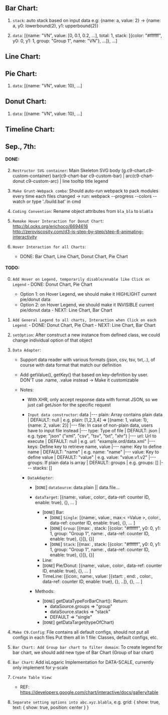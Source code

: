 ## Bar Chart:

1. `stack`: auto stack based on input data
e.g: {name: a, value: 2} -> {name: a, y0: lowerbound(2), y1: upperbound(2)}

2. `data`: [{name: "VN", value: [0, 0.1, 0.2, ...], total: 1, stack: [{color: "#ffffff", y0: 0, y1: 1, group: "Group 1", name: "VN"}, ...]}, ...]

## Line Chart:

## Pie Chart:
1. `data`: [{name: "VN", value: 10}, ...]

## Donut Chart:
1. `data`: [{name: "VN", value: 10}, ...]

## Timeline Chart:



## Sep., 7th:

#### DONE:

2. `Restructor SVG container`: Main Skeleton
	SVG
	 	body (g.c9-chart.c9-custom-container)
	 		bar(c9-chart-bar c9-custom-bar) | arc(c9-chart-donut c9-custom-arc) | line
	 		tooltip
		title
		legend

3. `Make Grunt-Webpack combo`: Should auto-run webpack to pack modules every time each files changed
	-> run: webpack --progress --colors --watch
			or type './build.bat' in cmd

4. `Coding Convention`: Rename object attributes from `bla_bla` to `blaBla`

5. `Remake Hover Interaction for Donut Chart`: 
http://bl.ocks.org/erichoco/6694616  
http://zeroviscosity.com/d3-js-step-by-step/step-6-animating-interactivity

6. `Hover Interaction for all Charts`:
	- DONE: Bar Chart, Line Chart, Donut Chart, Pie Chart

#### TODO:

0000. `Add Hover on Legend, temporarily disable/enable like Click on Legend`
	- DONE: Donut Chart, Pie Chart
		- Option 1: on Hover Legend, we should make it HIGHLIGHT current pie/donut data
		- Option 2: on Hover Legend, we should make it INVISIBLE current pie/donut data
	- NEXT: Line Chart, Bar Chart

000. `Add General Legend to all charts, Interaction when Click on each Legend`: 
	- DONE: Donut Chart, Pie Chart
	- NEXT: Line Chart, Bar Chart

1. `setOption`: After construct a new instance from defined class, we could change individual
option of that object

2. `Data Adapter`: 
	- Support data reader with various formats (json, csv, tsv, txt,..), of course with data format 
	that match our definition
	- Add getValue(), getKey() that based on key-definition by user. DON'T use .name, .value instead
	-> Make it customizable

	- Notes: 
		+ With XHR, only accept response data with format JSON, so we just call getJson for the specific request
		+ `Input data constructor`:
			data
				|--- plain: Array contains plain data 	| DEFAULT: null | e.g. plain: [1,2,3,4] => [{name: 1, value: 1}, {name: 2, value: 2}]
				|--- file: In case of non-plain data, users have to input file instead
					|--- type: Type of file 			| DEFAULT: json | e.g. type: "json" ("xml", "csv", "tsv", "txt", "xhr")
					|--- url: Url to execute 			| DEFAULT: null | e.g. url: "example.ord/data.xml"
				|--- keys: Define key to retrieve name, value
					|--- name: Key to define name 		| DEFAULT: "name" | e.g. name: "name"
					|--- value: Key to define value 	| DEFAULT: "value" | e.g. value: "value.v1.v2"
				|--- groups: If plain data is array | DEFAULT: groups | e.g. groups: [<name of Legend>]
				|--- stacks: [<name of Legend>]

		+ `DataAdapter`: 
			- [`DONE`] `dataSource`: data.plain || data.file...
			- `dataTarget`: [{name:, value:, color:, data-ref: counter ID, enable: true}, {}, ... ]
				- [`DONE`] Bar: 
					- [`DONE`] `Single`: [{name:, value:, max:< =Value >, color:, data-ref: counter ID, enable: true}, {}, ... ]
					- [`DONE`] `Group`: [{max: <max value of group>, stack: [{color: "#ffffff", y0: 0, y1: 1, group: "Group 1", name: <Define Legend>, data-ref: counter ID, enable: true}, {<Single Bar in Group>}]}, {<Group>}]
					- [`DONE`] `Stack`: [{max: <sum of value in Group>, stack: [{color: "#ffffff", y0: 0, y1: 1, group: "Group 1", name: <Define Legend>, data-ref: counter ID, enable: true}, {<Single Bar in Group>}]}, {<Group>}]
				- Line: 
				- [`DONE`] Pie/Donut: [{name:, value:, color:, data-ref: counter ID, enable: true}, {}, ... ]
				- TimeLine: [{icon:, name:, value: [{start: <Date>, end: <Date>, color:, data-ref: counter ID, enable: true}, {}, ..]}, {}, ... ]

			- Methods: 
				- [`DONE`] getDataTypeForBarChart():
					Return:
					- dataSource.groups => "group"
					- dataSource.stacks => "stack"
					- DEFAULT => "single"
				- [`DONE`] <Data>getDataTarget(typeOfChart)

3. `Make C9.Config`: File contains all default configs, should not put all configs in each files
Put them all in 1 file: Classes, default configs, etc.

4. `Bar Chart: Add Group bar chart to filter domain`: To create legend for bar chart, we should add new type of 
Bar Chart (Group of bar chart)

5. `Bar Chart`: Add isLogaric Implementation for DATA-SCALE, currently only implement for y-scale

6. `Create Table View`: 
	- REF: https://developers.google.com/chart/interactive/docs/gallery/table

7. `Separate setting options into abc.xyz.blabla`, e.g.
	grid: {
		show: true,
		text: {
			show: true,
			position: center
		}
	}